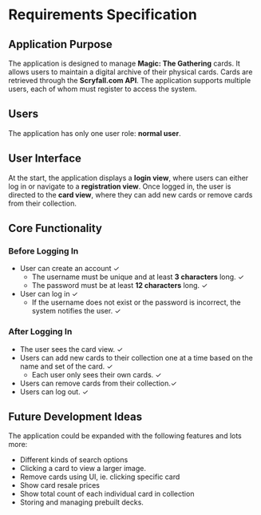 # Requirements Specification

## Application Purpose

The application is designed to manage **Magic: The Gathering** cards. It allows users to maintain a digital archive of their physical cards. Cards are retrieved through the **Scryfall.com API**. The application supports multiple users, each of whom must register to access the system.

## Users

The application has only one user role: **normal user**.

## User Interface

At the start, the application displays a **login view**, where users can either log in or navigate to a **registration view**. Once logged in, the user is directed to the **card view**, where they can add new cards or remove cards from their collection.

## Core Functionality

### Before Logging In

- User can create an account &check;
  - The username must be unique and at least **3 characters** long. &check;
  - The password must be at least **12 characters** long. &check;
- User can log in &check;
  - If the username does not exist or the password is incorrect, the system notifies the user. &check;

### After Logging In

- The user sees the card view. &check;
- Users can add new cards to their collection one at a time based on the name and set of the card. &check;
  - Each user only sees their own cards. &check;
- Users can remove cards from their collection.&check;
- Users can log out. &check;

## Future Development Ideas

The application could be expanded with the following features and lots more:

- Different kinds of search options
- Clicking a card to view a larger image.
- Remove cards using UI, ie. clicking specific card
- Show card resale prices
- Show total count of each individual card in collection
- Storing and managing prebuilt decks.
